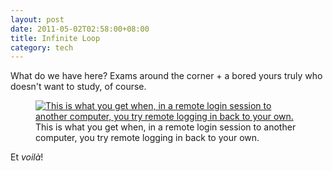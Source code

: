 ```yaml
---
layout: post
date: 2011-05-02T02:58:00+08:00
title: Infinite Loop
category: tech
---
```


What do we have here? Exams around the corner + a bored yours truly who doesn't want to study, of course.

<figure>
	<a rel="lightbox" href="http://3.bp.blogspot.com/-_X5GjQsnf1w/Tb2rtbF_zfI/AAAAAAAAARs/HbwvEOjc8sQ/s1600/Infinite+Loop+2.png">
		<img src="http://3.bp.blogspot.com/-_X5GjQsnf1w/Tb2rtbF_zfI/AAAAAAAAARs/HbwvEOjc8sQ/s1600/Infinite+Loop+2.png" alt="This is what you get when, in a remote login session to another computer, you try remote logging in back to your own.">
	</a>
	<figcaption>This is what you get when, in a remote login session to another computer, you try remote logging in back to your own.</figcaption>
</figure>

Et *voilà*!
